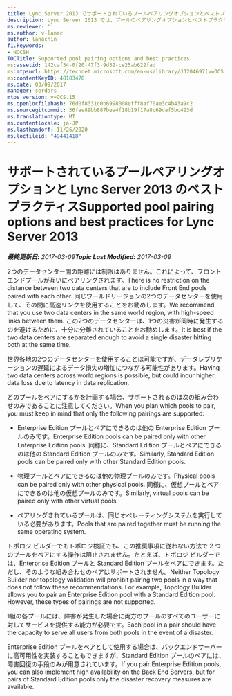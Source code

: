```yaml
---
title: Lync Server 2013 でサポートされているプールペアリングオプションとベストプラクティス
description: Lync Server 2013 では、プールのペアリングオプションとベストプラクティスがサポートされています。
ms.reviewer: ''
ms.author: v-lanac
author: lanachin
f1.keywords:
- NOCSH
TOCTitle: Supported pool pairing options and best practices
ms:assetid: 142caf34-0f20-47f3-9d32-ce25ab622fad
ms:mtpsurl: https://technet.microsoft.com/en-us/library/JJ204697(v=OCS.15)
ms:contentKeyID: 48183478
ms.date: 03/09/2017
manager: serdars
mtps_version: v=OCS.15
ms.openlocfilehash: 76d0f8331c0b6998008efff8af70ae3c4b43a9c2
ms.sourcegitcommit: 36fee89bb887bea4f18b19f17a8c69daf5bc423d
ms.translationtype: MT
ms.contentlocale: ja-JP
ms.lasthandoff: 11/26/2020
ms.locfileid: "49441418"
---
```

# <a name="supported-pool-pairing-options-and-best-practices-for-lync-server-2013"></a><span data-ttu-id="9961d-103">サポートされているプールペアリングオプションと Lync Server 2013 のベストプラクティス</span><span class="sxs-lookup"><span data-stu-id="9961d-103">Supported pool pairing options and best practices for Lync Server 2013</span></span>

<div data-xmlns="http://www.w3.org/1999/xhtml">

<div class="topic" data-xmlns="http://www.w3.org/1999/xhtml" data-msxsl="urn:schemas-microsoft-com:xslt" data-cs="https://msdn.microsoft.com/">

<div data-asp="https://msdn2.microsoft.com/asp">



</div>

<div id="mainSection">

<div id="mainBody"><span data-ttu-id="9961d-104">

<span> </span></span><span class="sxs-lookup"><span data-stu-id="9961d-104">

<span> </span></span></span>

<span data-ttu-id="9961d-105">_**最終更新日:** 2017-03-09_</span><span class="sxs-lookup"><span data-stu-id="9961d-105">_**Topic Last Modified:** 2017-03-09_</span></span>

<span data-ttu-id="9961d-106">2つのデータセンター間の距離には制限はありません。これによって、フロントエンドプールが互いにペアリングされます。</span><span class="sxs-lookup"><span data-stu-id="9961d-106">There is no restriction on the distance between two data centers that are to include Front End pools paired with each other.</span></span> <span data-ttu-id="9961d-107">同じワールドリージョンの2つのデータセンターを使用して、その間に高速リンクを使用することをお勧めします。</span><span class="sxs-lookup"><span data-stu-id="9961d-107">We recommend that you use two data centers in the same world region, with high-speed links between them.</span></span> <span data-ttu-id="9961d-108">この2つのデータセンターは、1つの災害が同時に発生するのを避けるために、十分に分離されていることをお勧めします。</span><span class="sxs-lookup"><span data-stu-id="9961d-108">It is best if the two data centers are separated enough to avoid a single disaster hitting both at the same time.</span></span>

<span data-ttu-id="9961d-109">世界各地の2つのデータセンターを使用することは可能ですが、データレプリケーションの遅延によるデータ損失の増加につながる可能性があります。</span><span class="sxs-lookup"><span data-stu-id="9961d-109">Having two data centers across world regions is possible, but could incur higher data loss due to latency in data replication.</span></span>

<span data-ttu-id="9961d-110">どのプールをペアにするかを計画する場合、サポートされるのは次の組み合わせのみであることに注意してください。</span><span class="sxs-lookup"><span data-stu-id="9961d-110">When you plan which pools to pair, you must keep in mind that only the following pairings are supported:</span></span>

  - <span data-ttu-id="9961d-111">Enterprise Edition プールとペアにできるのは他の Enterprise Edition プールのみです。</span><span class="sxs-lookup"><span data-stu-id="9961d-111">Enterprise Edition pools can be paired only with other Enterprise Edition pools.</span></span> <span data-ttu-id="9961d-112">同様に、Standard Edition プールとペアにできるのは他の Standard Edition プールのみです。</span><span class="sxs-lookup"><span data-stu-id="9961d-112">Similarly, Standard Edition pools can be paired only with other Standard Edition pools.</span></span>

  - <span data-ttu-id="9961d-113">物理プールとペアにできるのは他の物理プールのみです。</span><span class="sxs-lookup"><span data-stu-id="9961d-113">Physical pools can be paired only with other physical pools.</span></span> <span data-ttu-id="9961d-114">同様に、仮想プールとペアにできるのは他の仮想プールのみです。</span><span class="sxs-lookup"><span data-stu-id="9961d-114">Similarly, virtual pools can be paired only with other virtual pools.</span></span>

  - <span data-ttu-id="9961d-115">ペアリングされているプールは、同じオペレーティングシステムを実行している必要があります。</span><span class="sxs-lookup"><span data-stu-id="9961d-115">Pools that are paired together must be running the same operating system.</span></span>

<span data-ttu-id="9961d-p104">トポロジ ビルダーでもトポロジ検証でも、この推奨事項に従わない方法で 2 つのプールをペアにする操作は阻止されません。たとえば、トポロジ ビルダーでは、Enterprise Edition プールと Standard Edition プールをペアにできます。ただし、そのような組み合わせのペアはサポートされません。</span><span class="sxs-lookup"><span data-stu-id="9961d-p104">Neither Topology Builder nor topology validation will prohibit pairing two pools in a way that does not follow these recommendations. For example, Topology Builder allows you to pair an Enterprise Edition pool with a Standard Edition pool. However, these types of pairings are not supported.</span></span>

<span data-ttu-id="9961d-119">1組の各プールには、障害が発生した場合に両方のプールのすべてのユーザーに対してサービスを提供する能力が必要です。</span><span class="sxs-lookup"><span data-stu-id="9961d-119">Each pool in a pair should have the capacity to serve all users from both pools in the event of a disaster.</span></span>

<span data-ttu-id="9961d-120">Enterprise Edition プールをペアとして使用する場合は、バックエンドサーバーに高可用性を実装することもできますが、Standard Edition プールのペアには、障害回復の手段のみが用意されています。</span><span class="sxs-lookup"><span data-stu-id="9961d-120">If you pair Enterprise Edition pools, you can also implement high availability on the Back End Servers, but for pairs of Standard Edition pools only the disaster recovery measures are available.</span></span>

<span data-ttu-id="9961d-121"></div>

<span> </span>

</div>

</div>

</span><span class="sxs-lookup"><span data-stu-id="9961d-121"></div>

<span> </span>

</div>

</div>

</span></span></div>

